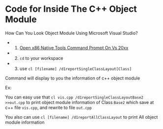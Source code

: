 # Code for Inside The C++ Object Module 

How Can You Look Object Module Using Microsoft Visual Studio?

* 1. [Open x86 Native Tools Command Prompt On Vs 20xx ](https://docs.microsoft.com/en-us/dotnet/framework/tools/developer-command-prompt-for-vs) 

* 2. `cd` to your workspace

* 3. use `cl [filename] /d1reportSingleClassLayout[Class]`

Command will display to you the information of c++ object module 

Ex:

You can easy use that `cl vis.cpp /d1reportSingleClassLayoutBase2 >>out.cpp`  to print object module information of Class `Base2` which save at c++ file `vis.cpp`, and rewrite to file `out.cpp`

You also can use `cl [filename] /d1reportAllClassLayout` to print All object module information 

